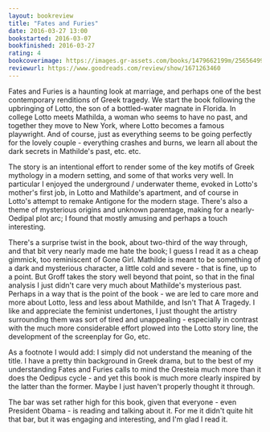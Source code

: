```yaml
---
layout: bookreview
title: "Fates and Furies"
date: 2016-03-27 13:00
bookstarted: 2016-03-07
bookfinished: 2016-03-27
rating: 4
bookcoverimage: https://images.gr-assets.com/books/1479662199m/25656499.jpg
reviewurl: https://www.goodreads.com/review/show/1671263460
---
```


Fates and Furies is a haunting look at marriage, and perhaps one of the best contemporary renditions of Greek tragedy. We start the book following the upbringing of Lotto, the son of a bottled-water magnate in Florida. In college Lotto meets Mathilda, a woman who seems to have no past, and together they move to New York, where Lotto becomes a famous playwright. And of course, just as everything seems to be going perfectly for the lovely couple - everything crashes and burns, we learn all about the dark secrets in Mathilde's past, etc. etc.



The story is an intentional effort to render some of the key motifs of Greek mythology in a modern setting, and some of that works very well. In particular I enjoyed the underground / underwater theme, evoked in Lotto's mother's first job, in Lotto and Mathilde's apartment, and of course in Lotto's attempt to remake Antigone for the modern stage. There's also a theme of mysterious origins and unknown parentage, making for a nearly-Oedipal plot arc; I found that mostly amusing and perhaps a touch interesting.



There's a surprise twist in the book, about two-third of the way through, and that bit very nearly made me hate the book; I guess I read it as a cheap gimmick, too reminiscent of Gone Girl. Mathilde is meant to be something of a dark and mysterious character, a little cold and severe - that is fine, up to a point. But Groff takes the story well beyond that point, so that in the final analysis I just didn't care very much about Mathilde's mysterious past. Perhaps in a way that is the point of the book - we are led to care more and more about Lotto, less and less about Mathilde, and Isn't That A Tragedy. I like and appreciate the feminist undertones, I just thought the artistry surrounding them was sort of tired and unappealing - especially in contrast with the much more considerable effort plowed into the Lotto story line, the development of the screenplay for Go, etc.



As a footnote I would add: I simply did not understand the meaning of the title. I have a pretty thin background in Greek drama, but to the best of my understanding Fates and Furies calls to mind the Oresteia much more than it does the Oedipus cycle - and yet this book is much more clearly inspired by the latter than the former. Maybe I just haven't properly thought it through.



The bar was set rather high for this book, given that everyone - even President Obama - is reading and talking about it. For me it didn't quite hit that bar, but it was engaging and interesting, and I'm glad I read it.